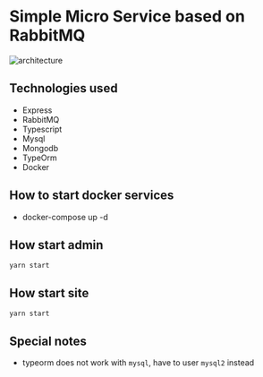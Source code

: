 # Simple Micro Service based on RabbitMQ

![architecture](https://github.com/dilumdarshana/node-microservice-rabbitmq/assets/6856894/a71b94c3-01e6-4079-8e8c-5e7e1b00eada)


## Technologies used
- Express
- RabbitMQ
- Typescript
- Mysql
- Mongodb
- TypeOrm
- Docker

## How to start docker services
- docker-compose up -d

## How start admin
`yarn start`

## How start site
`yarn start`

## Special notes
- typeorm does not work with `mysql`, have to user `mysql2` instead